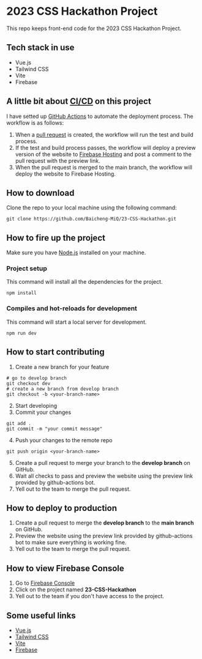 # 2023 CSS Hackathon Project

This repo keeps front-end code for the 2023 CSS Hackathon Project.
## Tech stack in use
- Vue.js
- Tailwind CSS
- Vite
- Firebase

## A little bit about [CI/CD](https://en.wikipedia.org/wiki/CI/CD) on this project
I have setted up [GitHub Actions](https://github.com/features/actions) to automate the deployment process. The workflow is as follows:
1. When a [pull request](https://docs.github.com/en/pull-requests/collaborating-with-pull-requests/proposing-changes-to-your-work-with-pull-requests/about-pull-requests) is created, the workflow will run the test and build process.
2. If the test and build process passes, the workflow will deploy a preview version of the website to [Firebase Hosting](https://firebase.google.com/docs/hosting) and post a comment to the pull request with the preview link.
3. When the pull request is merged to the main branch, the workflow will deploy the website to Firebase Hosting.


## How to download
Clone the repo to your local machine using the following command:
```
git clone https://github.com/Baicheng-MiQ/23-CSS-Hackathon.git
```

## How to fire up the project
Make sure you have [Node.js](https://nodejs.org/en/) installed on your machine.

### Project setup
This command will install all the dependencies for the project.

```
npm install
```

### Compiles and hot-reloads for development
This command will start a local server for development.

```
npm run dev
```


## How to start contributing
1. Create a new branch for your feature
```
# go to develop branch
git checkout dev
# create a new branch from develop branch
git checkout -b <your-branch-name>
```
2. Start developing
3. Commit your changes
```
git add .
git commit -m "your commit message"
```
4. Push your changes to the remote repo
```
git push origin <your-branch-name>
```
5. Create a pull request to merge your branch to the **develop branch** on GitHub.
6. Wait all checks to pass and preview the website using the preview link provided by github-actions bot.
7. Yell out to the team to merge the pull request.



## How to deploy to production
1. Create a pull request to merge the **develop branch** to the **main branch** on GitHub.
2. Preview the website using the preview link provided by github-actions bot to make sure everything is working fine.
3. Yell out to the team to merge the pull request.

## How to view Firebase Console
1. Go to [Firebase Console](https://console.firebase.google.com/)
2. Click on the project named **23-CSS-Hackathon**
3. Yell out to the team if you don't have access to the project.

## Some useful links
- [Vue.js](https://vuejs.org/)
- [Tailwind CSS](https://tailwindcss.com/)
- [Vite](https://vitejs.dev/)
- [Firebase](https://firebase.google.com/)
